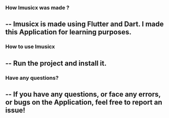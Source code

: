 ### How Imusicx was made ? 
##  -- Imusicx is made using Flutter and Dart. I made this Application for learning purposes.

### How to use Imusicx
##  -- Run the project and install it.

### Have any questions?
##  -- If you have any questions, or face any errors, or bugs on the Application, feel free to report an issue!
